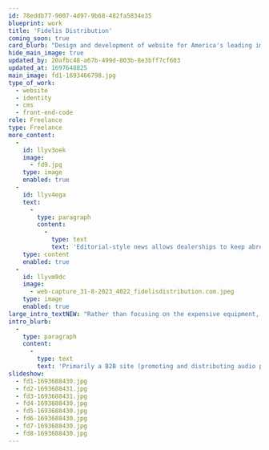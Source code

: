 ```yaml
---
id: 78eddb77-9007-4d97-9b68-482fa5834e35
blueprint: work
title: 'Fidelis Distribution'
coming_soon: true
card_blurb: "Design and development of website for America's leading importer and distributor of high-end audio equipment"
hide_main_image: true
updated_by: 20afbc48-a67b-499d-803b-8e3bff7cf603
updated_at: 1697648825
main_image: fd1-1693466798.jpg
type_of_work:
  - website
  - identity
  - cms
  - front-end-code
role: Freelance
type: Freelance
more_content:
  -
    id: llyv3oek
    image:
      - fd9.jpg
    type: image
    enabled: true
  -
    id: llyv4ega
    text:
      -
        type: paragraph
        content:
          -
            type: text
            text: 'Editorial-style news allows dealerships to keep abreast of industry opinions and understand how best to promote the products.'
    type: content
    enabled: true
  -
    id: llyvm9dc
    image:
      - web-capture_31-8-2023_4022_fidelisdistribution.com.jpeg
    type: image
    enabled: true
large_intro_textNEW: "Rather than focusing on the expensive equipment, as so many other distributor and dealer sites tend to do, the design here pays homage the 'musical heroes' and the passion of music itself, providing the raison d'être for the business, and conveying its core values."
intro_blurb:
  -
    type: paragraph
    content:
      -
        type: text
        text: 'Primarily a B2B site (promoting and distributing audio products to dealerships throughout the US), the design was influenced by some core constraints: the need to feature dealerships prominently and avoid appearing to be in competition with them; and the need represent the brands with respect and energy.'
slideshow:
  - fd1-1693688430.jpg
  - fd2-1693688431.jpg
  - fd3-1693688431.jpg
  - fd4-1693688430.jpg
  - fd5-1693688430.jpg
  - fd6-1693688430.jpg
  - fd7-1693688430.jpg
  - fd8-1693688430.jpg
---
```

